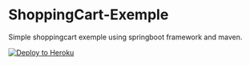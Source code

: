 <h1>ShoppingCart-Exemple</h1>


Simple shoppingcart exemple using springboot framework and maven. 

[![Deploy to Heroku](https://www.herokucdn.com/deploy/button.png)](https://heroku.com/deploy)
